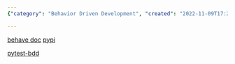 ```yaml
---
{"category": "Behavior Driven Development", "created": "2022-11-09T17:22:41.728Z", "date": "2022-11-09 17:22:41", "description": "BDD (Behavior Driven Development) is a software development approach that combines the benefits of Test-Driven Development (TDD) and Domain-Driven Design (DDD). It emphasizes writing tests in a human-readable format using natural language, allowing for better collaboration between stakeholders. The content provides resources for two popular BDD frameworks: Behave and pytest-bdd.", "modified": "2022-11-09T17:23:32.852Z", "tags": ["BDD", "Software development", "Test-Driven Development", "Domain-Driven Design", "Human-readable tests", "Behave", "pytest-bdd"], "title": "Bdd Behavior Driven Development"}

---
```


[behave doc](https://behave.readthedocs.io/en/stable/tutorial.html#python-step-implementations) [pypi](https://pypi.org/project/behave/)

[pytest-bdd](https://pypi.org/project/pytest-bdd/)
